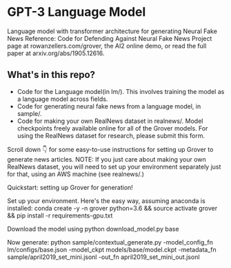 # GPT-3 Language Model
Language model with transformer architecture for generating Neural Fake News
Reference:
Code for Defending Against Neural Fake News
Project page at rowanzellers.com/grover, the AI2 online demo, or read the full paper at arxiv.org/abs/1905.12616.

## What's in this repo?

* Code for the Language model(in lm/). This involves training the model as a language model across fields.
* Code for generating neural fake news from a language model, in sample/.
* Code for making your own RealNews dataset in realnews/.
Model checkpoints freely available online for all of the Grover models. For using the RealNews dataset for research, please submit this form.

Scroll down 👇 for some easy-to-use instructions for setting up Grover to generate news articles.
NOTE: If you just care about making your own RealNews dataset, you will need to set up your environment separately just for that, using an AWS machine (see realnews/.)

Quickstart: setting up Grover for generation!

Set up your environment. Here's the easy way, assuming anaconda is installed: conda create -y -n grover python=3.6 && source activate grover && pip install -r requirements-gpu.txt

Download the model using python download_model.py base

Now generate: python sample/contextual_generate.py -model_config_fn lm/configs/base.json -model_ckpt models/base/model.ckpt -metadata_fn sample/april2019_set_mini.jsonl -out_fn april2019_set_mini_out.jsonl
